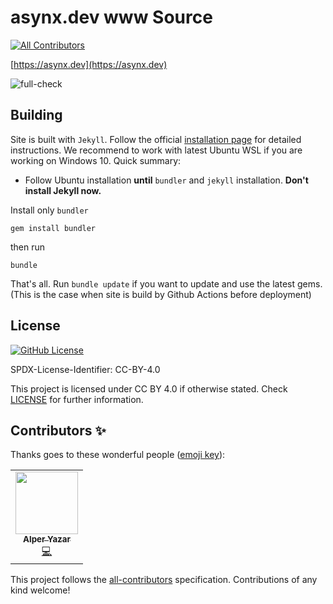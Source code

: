 # asynx.dev www Source
<!-- ALL-CONTRIBUTORS-BADGE:START - Do not remove or modify this section -->
[![All Contributors](https://img.shields.io/badge/all_contributors-1-orange.svg?style=flat-square)](#contributors-)
<!-- ALL-CONTRIBUTORS-BADGE:END -->

[https://asynx.dev](https://asynx.dev)

![full-check](https://github.com/asynx-dev/www/workflows/full-check/badge.svg)

## Building

Site is built with `Jekyll`. Follow the official [installation page](https://jekyllrb.com/docs/installation/)
for detailed instructions. We recommend to work with latest Ubuntu WSL if you
are working on Windows 10. Quick summary:

* Follow Ubuntu installation **until** `bundler` and `jekyll` installation.
  **Don't install Jekyll now.**

Install only `bundler`

```text
gem install bundler
```

then run

```text
bundle
```

That's all. Run `bundle update` if you want to update and use the latest gems.
(This is the case when site is build by Github Actions before deployment)

## License

[![GitHub License](https://img.shields.io/github/license/asynx-dev/www.svg?style=flat)](https://creativecommons.org/licenses/by/4.0/)

SPDX-License-Identifier: CC-BY-4.0

This project is licensed under CC BY 4.0 if otherwise stated.
Check [LICENSE](LICENSE) for further information.

## Contributors ✨

Thanks goes to these wonderful people ([emoji key](https://allcontributors.org/docs/en/emoji-key)):

<!-- ALL-CONTRIBUTORS-LIST:START - Do not remove or modify this section -->
<!-- prettier-ignore-start -->
<!-- markdownlint-disable -->
<table>
  <tr>
    <td align="center"><a href="http://www.alperyazar.com"><img src="https://avatars.githubusercontent.com/u/1757430?v=4?s=100" width="100px;" alt=""/><br /><sub><b>Alper Yazar</b></sub></a><br /><a href="https://github.com/asynx-dev/www/commits?author=alperyazar" title="Code">💻</a></td>
  </tr>
</table>

<!-- markdownlint-restore -->
<!-- prettier-ignore-end -->

<!-- ALL-CONTRIBUTORS-LIST:END -->

This project follows the [all-contributors](https://github.com/all-contributors/all-contributors) specification. Contributions of any kind welcome!